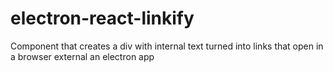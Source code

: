 # electron-react-linkify
Component that creates a div with internal text turned into links that open in a browser external an electron app
